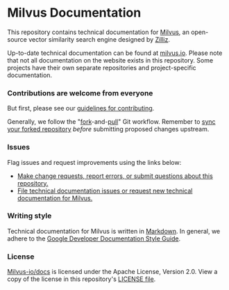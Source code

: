 # Milvus Documentation

This repository contains technical documentation for [Milvus](https://github.com/milvus-io/milvus), an open-source vector similarity search engine designed by [Zilliz](https://zilliz.com).

Up-to-date technical documentation can be found at [milvus.io](https://www.milvus.io/). Please note that not all documentation on the website exists in this repository. Some projects have their own separate repositories and project-specific documentation.

### Contributions are welcome from everyone

But first, please see our [guidelines for contributing](CONTRIBUTING.md).

Generally, we follow the "[fork](https://docs.github.com/en/free-pro-team@latest/github/getting-started-with-github/fork-a-repo)-and-[pull](https://docs.github.com/en/free-pro-team@latest/github/collaborating-with-issues-and-pull-requests/about-pull-requests)" Git workflow. Remember to [sync your forked repository](https://docs.github.com/en/free-pro-team@latest/github/getting-started-with-github/fork-a-repo#keep-your-fork-synced) *before* submitting proposed changes upstream.

### Issues

Flag issues and request improvements using the links below:

- [Make change requests, report errors, or submit questions about this repository.](https://github.com/milvus-io/docs/issues/new/choose) 
- [File technical documentation issues or request new technical documentation for Milvus.](https://github.com/milvus-io/milvus/issues/new?assignees=&labels=&template=documentation-request.md&title=[DOC])

### Writing style

Technical documentation for Milvus is written in [Markdown](https://commonmark.org/help/). In general, we adhere to the [Google Developer Documentation Style Guide](https://developers.google.com/style/).

### License

[Milvus-io/docs](https://github.com/milvus-io/docs) is licensed under the Apache License, Version 2.0. View a copy of the license in this repository's [LICENSE file](LICENSE).
